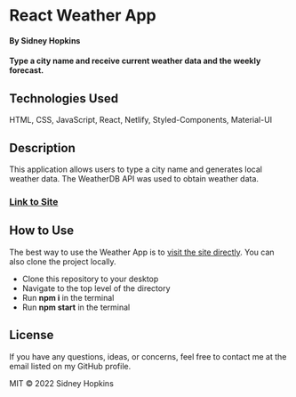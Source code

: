# React Weather App

#### By Sidney Hopkins

#### Type a city name and receive current weather data and the weekly forecast.

## Technologies Used

HTML, CSS, JavaScript, React, Netlify, Styled-Components, Material-UI

## Description

This application allows users to type a city name and generates local weather data. The WeatherDB API was used to obtain weather data.

### [Link to Site](https://nifty-ptolemy-7a4996.netlify.app/)

## How to Use

The best way to use the Weather App is to [visit the site directly](https://nifty-ptolemy-7a4996.netlify.app/). You can also clone the project locally.

- Clone this repository to your desktop
- Navigate to the top level of the directory
- Run **npm i** in the terminal
- Run **npm start** in the terminal

## License

If you have any questions, ideas, or concerns, feel free to contact me at the email listed on my GitHub profile.

MIT © 2022 Sidney Hopkins
